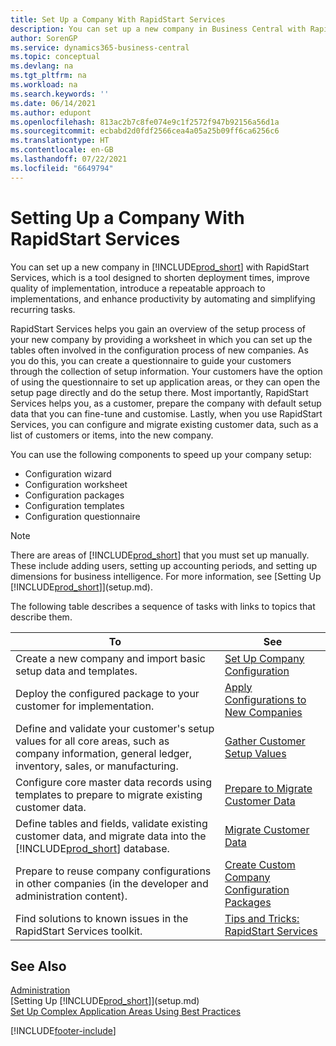 ```yaml
---
title: Set Up a Company With RapidStart Services
description: You can set up a new company in Business Central with RapidStart services  to enhance productivity by automating and simplifying recurring tasks.
author: SorenGP
ms.service: dynamics365-business-central
ms.topic: conceptual
ms.devlang: na
ms.tgt_pltfrm: na
ms.workload: na
ms.search.keywords: ''
ms.date: 06/14/2021
ms.author: edupont
ms.openlocfilehash: 813ac2b7c8fe074e9c1f2572f947b92156a56d1a
ms.sourcegitcommit: ecbabd2d0fdf2566cea4a05a25b09ff6ca6256c6
ms.translationtype: HT
ms.contentlocale: en-GB
ms.lasthandoff: 07/22/2021
ms.locfileid: "6649794"
---
```

# <a name="setting-up-a-company-with-rapidstart-services"></a>Setting Up a Company With RapidStart Services
You can set up a new company in [!INCLUDE[prod_short](includes/prod_short.md)] with RapidStart Services, which is a tool designed to shorten deployment times, improve quality of implementation, introduce a repeatable approach to implementations, and enhance productivity by automating and simplifying recurring tasks.  

RapidStart Services helps you gain an overview of the setup process of your new company by providing a worksheet in which you can set up the tables often involved in the configuration process of new companies. As you do this, you can create a questionnaire to guide your customers through the collection of setup information. Your customers have the option of using the questionnaire to set up application areas, or they can open the setup page directly and do the setup there. Most importantly, RapidStart Services helps you, as a customer, prepare the company with default setup data that you can fine-tune and customise. Lastly, when you use RapidStart Services, you can configure and migrate existing customer data, such as a list of customers or items, into the new company.

You can use the following components to speed up your company setup:  

-   Configuration wizard  
-   Configuration worksheet  
-   Configuration packages  
-   Configuration templates  
-   Configuration questionnaire  

> [!Note]  
>  There are areas of [!INCLUDE[prod_short](includes/prod_short.md)] that you must set up manually. These include adding users, setting up accounting periods, and setting up dimensions for business intelligence. For more information, see [Setting Up [!INCLUDE[prod_short](includes/prod_short.md)]](setup.md).

 The following table describes a sequence of tasks with links to topics that describe them.

|**To**|**See**|  
|------------|-------------|  
|Create a new company and import basic setup data and templates.|[Set Up Company Configuration](admin-set-up-company-configuration.md)|  
|Deploy the configured package to your customer for implementation.|[Apply Configurations to New Companies](admin-apply-configuration-to-new-companies.md)|
|Define and validate your customer's setup values for all core areas, such as company information, general ledger, inventory, sales, or manufacturing.|[Gather Customer Setup Values](admin-gather-customer-setup-values.md)|  
|Configure core master data records using templates to prepare to migrate existing customer data.|[Prepare to Migrate Customer Data](admin-use-templates-to-prepare-customer-data-for-migration.md)|  
|Define tables and fields, validate existing customer data, and migrate data into the [!INCLUDE[prod_short](includes/prod_short.md)] database.|[Migrate Customer Data](admin-migrate-customer-data.md)|
|Prepare to reuse company configurations in other companies (in the developer and administration content).|[Create Custom Company Configuration Packages](/dynamics-365/business-central/dev-itpro/administration/set-up-standard-company-configuration-packages)|
|Find solutions to known issues in the RapidStart Services toolkit.|[Tips and Tricks: RapidStart Services](admin-tips-and-tricks-rapidstart-services.md)|  

## <a name="see-also"></a>See Also  
[Administration](admin-setup-and-administration.md)  
[Setting Up [!INCLUDE[prod_short](includes/prod_short.md)]](setup.md)  
[Set Up Complex Application Areas Using Best Practices](set-up-complex-application-areas-using-best-practices.md)   


[!INCLUDE[footer-include](includes/footer-banner.md)]